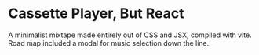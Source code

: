 # Cassette Player, But React

A minimalist mixtape made entirely out of CSS and JSX, compiled with vite. Road map included a modal for music selection down the line.
